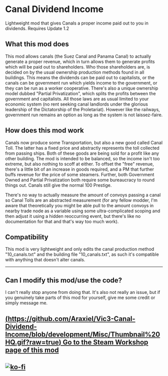 # Canal Dividend Income

Lightweight mod that gives Canals a proper income paid out to you in dividends.
Requires Update 1.2

## What this mod does
This mod allows canals (the Suez Canal and Panama Canal) to actually generate a proper revenue, which in turn allows them to generate profits which will be paid out to shareholders. Who those shareholders are, is decided on by the usual ownership production methods found in all buildings. This means the dividends can be paid out to capitalists, or the canals can be government run which yields income to the government, or they can be run as a worker cooperative. There's also a unique ownership model dubbed "Partial Privatization", which splits the profits between the government and capitalists. All those laws are as usual limited to your economic system (no rent seeking canal landlords under the glorious leadership of the Dictatorship of the Proletariat). However like the railways, government run remains an option as long as the system is not laissez-faire.

## How does this mod work
Canals now produce some Transportation, but also a new good called Canal Toll. The latter has a fixed price and abstractly represents the toll collected from passing ships. Both of these goods are being sold for a profit like any other building. The mod is intended to be balanced, so the income isn't too extreme, but also nothing to scoff at either. To offset the "free" revenue, there's a little bit of an increase in goods required, and a PM that further buffs revenue for the price of some steamers. Further, both Government Owned and Partial Privatization both require some bureaucracy to round things out. Canals still give the normal 100 Prestige.

There's no way to actually measure the amount of convoys passing a canal so Canal Tolls are an abstracted measurement (for any fellow modder, I'm aware that theoretically you might be able pull to the amount convoys in nearby trade node as a variable using some ultra-complicated scoping and then adjust it using a hidden reoccurring event, but there's like no documentation for that and that's way too much work).

## Compatibility
This mod is very lightweight and only edits the canal production method "10_canals.txt" and the building file "10_canals.txt", as such it's compatible with anything that doesn't alter canals.

---
## Can I modify this mod/use the code?
I can't really stop anyone from doing that. It's also not really an issue, but if you genuinely take parts of this mod for yourself, give me some credit or simply message me.

[(https://github.com/Araxiel/Vic3-Canal-Dividend-Income/blob/development/Misc/Thumbnail%20HQ.gif?raw=true) Go to the Steam Workshop page of this mod][1]
---
[![ko-fi](https://i.imgur.com/oq8l7M4.png)](https://ko-fi.com/V7V5JAG7A)
---
[1]:http://steamcommunity.com/sharedfiles/filedetails/?id=891139945
